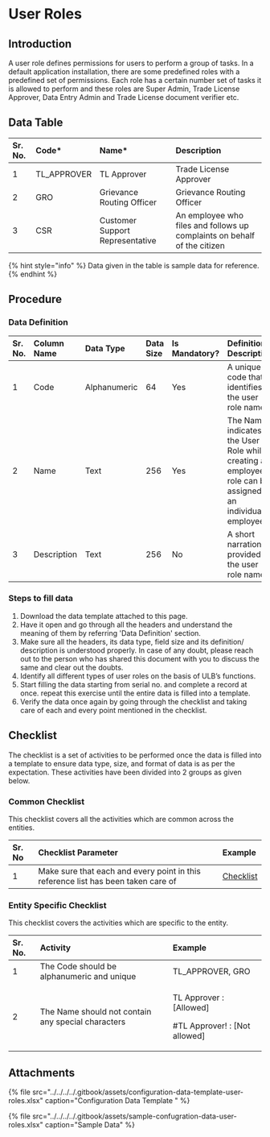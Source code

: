 # User Roles

## Introduction

A user role defines permissions for users to perform a group of tasks. In a default application installation, there are some predefined roles with a predefined set of permissions. Each role has a certain number set of tasks it is allowed to perform and these roles are Super Admin, Trade License Approver, Data Entry Admin and Trade License document verifier etc.

## Data Table

| Sr. No. | Code\* | Name\* | Description |
| :--- | :--- | :--- | :--- |
| 1 | TL\_APPROVER | TL Approver | Trade License Approver |
| 2 | GRO | Grievance Routing Officer | Grievance Routing Officer |
| 3 | CSR | Customer Support Representative | An employee who files and follows up complaints on behalf of the citizen |

{% hint style="info" %}
Data given in the table is sample data for reference.
{% endhint %}

## Procedure

### Data Definition

| Sr. No. | Column Name | Data Type | Data Size | Is Mandatory? | Definition/ Description |
| :--- | :--- | :--- | :--- | :--- | :--- |
| 1 | Code | Alphanumeric | 64 | Yes | A unique code that identifies the user role name. |
| 2 | Name | Text | 256 | Yes | The Name indicates the User Role while creating an employee a role can be assigned to an individual employee |
| 3 | Description | Text | 256 | No | A short narration provided to the user role name |

### Steps to fill data

1. Download the data template attached to this page.
2. Have it open and go through all the headers and understand the meaning of them by referring 'Data Definition' section.
3. Make sure all the headers, its data type, field size and its definition/ description is understood properly. In case of any doubt, please reach out to the person who has shared this document with you to discuss the same and clear out the doubts.
4. Identify all different types of user roles on the basis of ULB’s functions.
5. Start filling the data starting from serial no. and complete a record at once. repeat this exercise until the entire data is filled into a template.
6. Verify the data once again by going through the checklist and taking care of each and every point mentioned in the checklist.

## Checklist

The checklist is a set of activities to be performed once the data is filled into a template to ensure data type, size, and format of data is as per the expectation. These activities have been divided into 2 groups as given below.

### Common Checklist

This checklist covers all the activities which are common across the entities.

| Sr. No | Checklist Parameter | Example |
| :--- | :--- | :--- |
| 1 | Make sure that each and every point in this reference list has been taken care of | [Checklist](../common-config/checklist.md) |

### Entity Specific Checklist

This checklist covers the activities which are specific to the entity.

<table>
  <thead>
    <tr>
      <th style="text-align:left">Sr. No.</th>
      <th style="text-align:left">Activity</th>
      <th style="text-align:left">Example</th>
    </tr>
  </thead>
  <tbody>
    <tr>
      <td style="text-align:left">1</td>
      <td style="text-align:left">The Code should be alphanumeric and unique</td>
      <td style="text-align:left">TL_APPROVER, GRO</td>
    </tr>
    <tr>
      <td style="text-align:left">2</td>
      <td style="text-align:left">The Name should not contain any special characters</td>
      <td style="text-align:left">
        <p>TL Approver : [Allowed]</p>
        <p>#TL Approver! : [Not allowed]</p>
      </td>
    </tr>
  </tbody>
</table>

## Attachments

{% file src="../../../../.gitbook/assets/configuration-data-template-user-roles.xlsx" caption="Configuration Data Template " %}

{% file src="../../../../.gitbook/assets/sample-confugration-data-user-roles.xlsx" caption="Sample Data" %}

